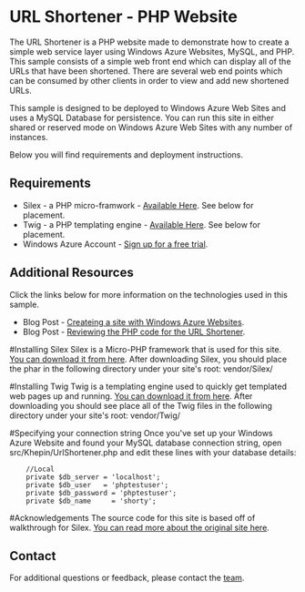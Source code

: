 # URL Shortener - PHP Website
The URL Shortener is a PHP website made to demonstrate how to create a simple web service layer using Windows Azure Websites, MySQL, and PHP.  This sample consists of a simple web front end which can display all of the URLs that have been shortened.  There are several web end points which can be consumed by other clients in order to view and add new shortened URLs.  

This sample is designed to be deployed to Windows Azure Web Sites and uses a MySQL Database for persistence. You can run this site in either shared or reserved mode on Windows Azure Web Sites with any number of instances.

Below you will find requirements and deployment instructions.

## Requirements
* Silex - a PHP micro-framwork - [Available Here](http://silex.sensiolabs.org/).  See below for placement.
* Twig - a PHP templating engine - [Available Here](http://twig.sensiolabs.org/).  See below for placement.
* Windows Azure Account - [Sign up for a free trial](https://www.windowsazure.com/en-us/pricing/free-trial/).

## Additional Resources
Click the links below for more information on the technologies used in this sample.
* Blog Post - [Createing a site with Windows Azure Websites](http://chrisrisner.com/Windows-Azure-Websites-and-Mobile-Clients-Part-1--The-URL-Shortener).
* Blog Post - [Reviewing the PHP code for the URL Shortener](http://chrisrisner.com/Windows-Azure-Websites-and-Mobile-Clients-Part-2--The-PHP-Code).

#Installing Silex
Silex is a Micro-PHP framework that is used for this site.  [You can download it from here](http://silex.sensiolabs.org/).
After downloading Silex, you should place the phar in the following directory under your site's root:
vendor/Silex/

#Installing Twig
Twig is a templating engine used to quickly get templated web pages up and running.  [You can download it from here](http://twig.sensiolabs.org/).
After downloading you should see place all of the Twig files in the following directory under your site's root:
vendor/Twig/

#Specifying your connection string
Once you've set up your Windows Azure Website and found your MySQL database connection string, open src/Khepin/UrlShortener.php and edit these lines with your database details:

		//Local
		private $db_server = 'localhost';
		private $db_user   = 'phptestuser';
		private $db_password = 'phptestuser';
		private $db_name     = 'shorty';

#Acknowledgements
The source code for this site is based off of walkthrough for Silex.  [You can read more about the original site here](http://sf.khepin.com/2011/04/a-first-silex-project/).

## Contact

For additional questions or feedback, please contact the [team](mailto:chrisner@microsoft.com).